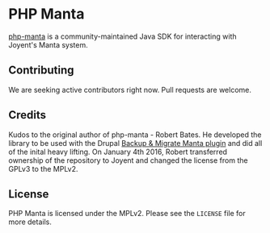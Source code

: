 # PHP Manta

[php-manta](http://joyent.github.com/php-manta) is a community-maintained Java SDK for interacting with Joyent's 
Manta system.

## Contributing
We are seeking active contributors right now. Pull requests are welcome.

## Credits
Kudos to the original author of php-manta - Robert Bates. He developed the library to be used with the Drupal
[Backup & Migrate Manta plugin](https://www.drupal.org/project/backup_migrate_manta) and did all of the inital
heavy lifting. On January 4th 2016, Robert transferred ownership of the repository to Joyent and changed the
license from the GPLv3 to the MPLv2.

## License
PHP Manta is licensed under the MPLv2. Please see the `LICENSE` file for more details.